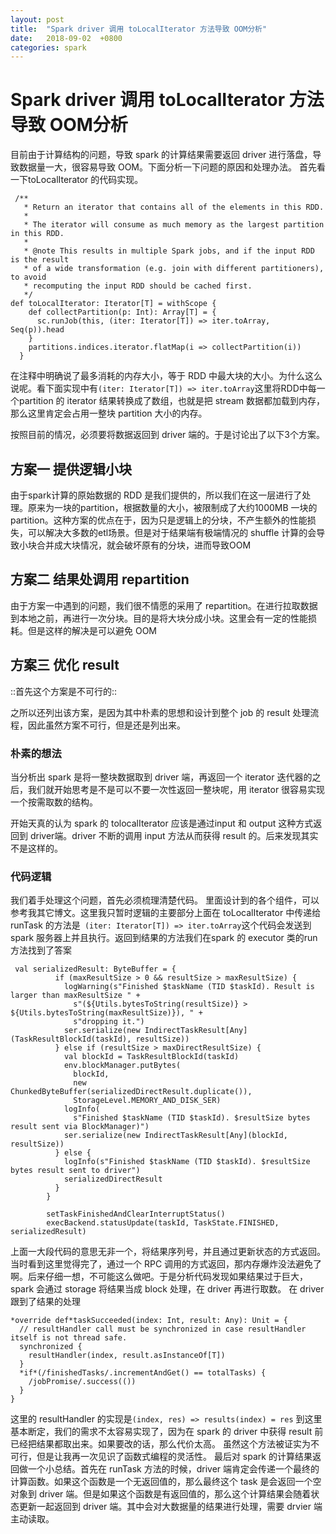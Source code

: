 ```yaml
---
layout: post
title:  "Spark driver 调用 toLocalIterator 方法导致 OOM分析"
date:   2018-09-02  +0800
categories: spark
---
```



# Spark driver 调用 toLocalIterator 方法导致 OOM分析
目前由于计算结构的问题，导致 spark 的计算结果需要返回 driver 进行落盘，导致数据量一大，很容易导致 OOM。下面分析一下问题的原因和处理办法。
首先看一下toLocalIterator 的代码实现。

```
 /**
   * Return an iterator that contains all of the elements in this RDD.
   *
   * The iterator will consume as much memory as the largest partition in this RDD.
   *
   * @note This results in multiple Spark jobs, and if the input RDD is the result
   * of a wide transformation (e.g. join with different partitioners), to avoid
   * recomputing the input RDD should be cached first.
   */
def toLocalIterator: Iterator[T] = withScope {
    def collectPartition(p: Int): Array[T] = {
      sc.runJob(this, (iter: Iterator[T]) => iter.toArray, Seq(p)).head
    }
    partitions.indices.iterator.flatMap(i => collectPartition(i))
  }

```

在注释中明确说了最多消耗的内存大小，等于 RDD 中最大块的大小。为什么这么说呢。看下面实现中有`(iter: Iterator[T]) => iter.toArray`这里将RDD中每一个partition 的 iterator 结果转换成了数组，也就是把 stream 数据都加载到内存，那么这里肯定会占用一整块 partition 大小的内存。

按照目前的情况，必须要将数据返回到 driver 端的。于是讨论出了以下3个方案。
## 方案一 提供逻辑小块
由于spark计算的原始数据的 RDD 是我们提供的，所以我们在这一层进行了处理。原来为一块的partition，根据数量的大小，被限制成了大约1000MB 一块的partition。这种方案的优点在于，因为只是逻辑上的分块，不产生额外的性能损失，可以解决大多数的etl场景。但是对于结果端有极端情况的 shuffle 计算的会导致小块合并成大块情况，就会破坏原有的分块，进而导致OOM
## 方案二 结果处调用 repartition
由于方案一中遇到的问题，我们很不情愿的采用了 repartition。在进行拉取数据到本地之前，再进行一次分块。目的是将大块分成小块。这里会有一定的性能损耗。但是这样的解决是可以避免 OOM

## 方案三 优化 result
::首先这个方案是不可行的::

之所以还列出该方案，是因为其中朴素的思想和设计到整个 job 的 result 处理流程，因此虽然方案不可行，但是还是列出来。
### 朴素的想法
当分析出 spark 是将一整块数据取到 driver 端，再返回一个 iterator 迭代器的之后，我们就开始思考是不是可以不要一次性返回一整块呢，用 iterator 很容易实现一个按需取数的结构。

开始天真的认为 spark 的 tolocalIterator 应该是通过input 和 output 这种方式返回到 driver端。driver 不断的调用 input 方法从而获得 result 的。后来发现其实不是这样的。
### 代码逻辑
我们着手处理这个问题，首先必须梳理清楚代码。
里面设计到的各个组件，可以参考我其它博文。这里我只暂时逻辑的主要部分上面在 toLocalIterator 中传递给 runTask 的方法是` (iter: Iterator[T]) => iter.toArray`这个代码会发送到 spark 服务器上并且执行。返回到结果的方法我们在spark 的 executor 类的run方法找到了答案

```
 val serializedResult: ByteBuffer = {
          if (maxResultSize > 0 && resultSize > maxResultSize) {
            logWarning(s"Finished $taskName (TID $taskId). Result is larger than maxResultSize " +
              s"(${Utils.bytesToString(resultSize)} > ${Utils.bytesToString(maxResultSize)}), " +
              s"dropping it.")
            ser.serialize(new IndirectTaskResult[Any](TaskResultBlockId(taskId), resultSize))
          } else if (resultSize > maxDirectResultSize) {
            val blockId = TaskResultBlockId(taskId)
            env.blockManager.putBytes(
              blockId,
              new ChunkedByteBuffer(serializedDirectResult.duplicate()),
              StorageLevel.MEMORY_AND_DISK_SER)
            logInfo(
              s"Finished $taskName (TID $taskId). $resultSize bytes result sent via BlockManager)")
            ser.serialize(new IndirectTaskResult[Any](blockId, resultSize))
          } else {
            logInfo(s"Finished $taskName (TID $taskId). $resultSize bytes result sent to driver")
            serializedDirectResult
          }
        }

        setTaskFinishedAndClearInterruptStatus()
        execBackend.statusUpdate(taskId, TaskState.FINISHED, serializedResult)

```

上面一大段代码的意思无非一个，将结果序列号，并且通过更新状态的方式返回。当时看到这里觉得完了，通过一个 RPC 调用的方式返回，那内存爆炸没法避免了啊。后来仔细一想，不可能这么做吧。于是分析代码发现如果结果过于巨大，spark 会通过 storage 将结果当成 block 处理，在 driver 再进行取数。
在 driver 跟到了结果的处理

```
*override def*taskSucceeded(index: Int, result: Any): Unit = {
  // resultHandler call must be synchronized in case resultHandler itself is not thread safe.
  synchronized {
    resultHandler(index, result.asInstanceOf[T])
  }
  *if*(/finishedTasks/.incrementAndGet() == totalTasks) {
    /jobPromise/.success(())
  }
}

```

这里的 resultHandler 的实现是`(index, res) => results(index) = res`
到这里基本断定，我们的需求不太容易实现了，因为在 spark 的 driver 中获得 result 前已经把结果都取出来。如果要改的话，那么代价太高。
虽然这个方法被证实为不可行，但是让我再一次见识了函数式编程的灵活性。
最后对 spark 的计算结果返回做一个小总结。首先在 runTask 方法的时候，driver 端肯定会传递一个最终的计算函数。如果这个函数是一个无返回值的，那么最终这个 task 是会返回一个空对象到 driver 端。但是如果这个函数是有返回值的，那么这个计算结果会随着状态更新一起返回到 driver 端。其中会对大数据量的结果进行处理，需要 drvier 端主动读取。













